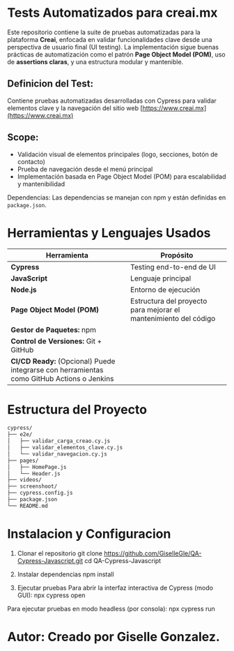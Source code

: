 # Tests Automatizados para creai.mx

Este repositorio contiene la suite de pruebas automatizadas para la plataforma **Creai**, enfocada en validar funcionalidades clave desde una perspectiva de usuario final (UI testing). La implementación sigue buenas prácticas de automatización como el patrón **Page Object Model (POM)**, uso de **assertions claras**, y una estructura modular y mantenible.

## Definicion del Test: 
Contiene pruebas automatizadas desarrolladas con Cypress para validar elementos clave y la navegación del sitio web 
 [https://www.creai.mx](https://www.creai.mx)

## Scope:
- Validación visual de elementos principales (logo, secciones, botón de contacto)
- Prueba de navegación desde el menú principal
- Implementación basada en Page Object Model (POM) para escalabilidad y mantenibilidad


Dependencias:
Las dependencias se manejan con npm y están definidas en `package.json`.

# Herramientas y Lenguajes Usados

| Herramienta | Propósito |
|-------------|-----------|
| **Cypress** | Testing end-to-end de UI |
| **JavaScript** | Lenguaje principal |
| **Node.js** | Entorno de ejecución |
| **Page Object Model (POM)** | Estructura del proyecto para mejorar el mantenimiento del código |
| **Gestor de Paquetes:** npm |
| **Control de Versiones:** Git + GitHub |
| **CI/CD Ready:** (Opcional) Puede integrarse con herramientas como GitHub Actions o Jenkins |



# Estructura del Proyecto
```bash
cypress/
├── e2e/
│   ├── validar_carga_creao.cy.js
│   ├── validar_elementos_clave.cy.js
│   └── validar_navegacion.cy.js
├── pages/
│   ├── HomePage.js
│   └── Header.js
├── videos/ 
├── screenshoot/ 
├── cypress.config.js       
├── package.json            
└── README.md               

```

# Instalacion y Configuracion
1. Clonar el repositorio
git clone https://github.com/GiselleGle/QA-Cypress-Javascript.git
cd QA-Cypress-Javascript

2. Instalar dependencias
npm install

3. Ejecutar pruebas
Para abrir la interfaz interactiva de Cypress (modo GUI):
npx cypress open

Para ejecutar pruebas en modo headless (por consola):
npx cypress run

# Autor: Creado por Giselle Gonzalez.


